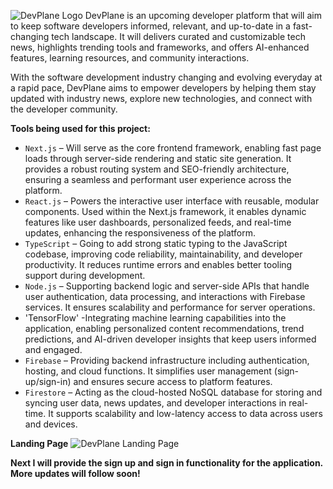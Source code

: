 ![DevPlane Logo](https://github.com/user-attachments/assets/36608ffb-7d1d-4c2e-bc3b-936c281a6389)
DevPlane is an  upcoming developer platform that will aim to keep software developers informed, relevant, and up-to-date in a fast-changing tech landscape. It will delivers curated and customizable tech news, highlights trending tools and frameworks, and offers AI-enhanced features, learning resources, and community interactions.

With the software development industry changing and evolving everyday at a rapid pace, DevPlane aims to empower developers by helping them stay updated with industry news, explore new technologies, and connect with the developer community.

**Tools being used for this project:**

- `Next.js` – Will serve as the core frontend framework, enabling fast page loads through server-side rendering and static site generation. It provides a robust routing system and SEO-friendly architecture, ensuring a seamless and performant user experience across the platform.
- `React.js` – Powers the interactive user interface with reusable, modular components. Used within the Next.js framework, it enables dynamic features like user dashboards, personalized feeds, and real-time updates, enhancing the responsiveness of the platform.
- `TypeScript` –  Going to add strong static typing to the JavaScript codebase, improving code reliability, maintainability, and developer productivity. It reduces runtime errors and enables better tooling support during development.
- `Node.js` –  Supporting backend logic and server-side APIs that handle user authentication, data processing, and interactions with Firebase services. It ensures scalability and performance for server operations.
- 'TensorFlow' -Integrating machine learning capabilities into the application, enabling personalized content recommendations, trend predictions, and AI-driven developer insights that keep users informed and engaged.
- `Firebase` – Providing backend infrastructure including authentication, hosting, and cloud functions. It simplifies user management (sign-up/sign-in) and ensures secure access to platform features.
- `Firestore` – Acting as the cloud-hosted NoSQL database for storing and syncing user data, news updates, and developer interactions in real-time. It supports scalability and low-latency access to data across users and devices.

**Landing Page**
![DevPlane Landing Page](https://github.com/user-attachments/assets/86261cad-9911-49d0-a44d-ca7ada89177a)

**Next I will provide the sign up and sign in functionality for the application. More updates will follow soon!**


